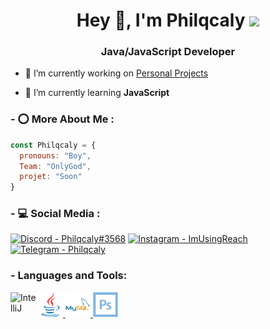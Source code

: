 
<h1 align="center">Hey 👋, I'm Philqcaly <img src="https://cdn.discordapp.com/emojis/880521883739648060.gif?size=4096" width="50"></h1>
<h3 align="center">Java/JavaScript Developer</h3>


- 🔭 I’m currently working on [Personal Projects](https://Philqcaly.ir/)

- 🌱 I’m currently learning **JavaScript**

### - ⭕ More About Me :

```javascript
const Philqcaly = {
  pronouns: "Boy",
  Team: "OnlyGod",
  projet: "Soon"
}
```

<h3 align="left">- 💻 Social Media :</h3>
<p align="left">
<a href="https:https://discord.gg/Philqcaly#3568"><img alt="Discord - Philqcaly#3568" title="Discord - Philqcaly#3568" height="32" width="32" src=https://cdn.discordapp.com/attachments/906990335006220318/911332020028846181/discord-mascot.png></a>
<a href="https://instagram.com/imusingreach"><img alt="Instagram - ImUsingReach" title="Instagram - ImUsingReach" height="32" width="32" src=https://cdn.discordapp.com/attachments/864936919312629850/911264557777952869/instagram.png></a>
<a href="https://t.me/Philqcaly"><img alt="Telegram - Philqcaly" title="Telegram - Philqcaly" height="32" width="32" src=https://cdn.discordapp.com/attachments/912414110732419123/916621972081885204/telegram_PNG34.png></a>
</p>


<h3 align="left">- Languages and Tools:</h3>
<p align="left">
</a> <a href="https://www.java.com" target="_blank" rel="noreferrer"> <img src="https://raw.githubusercontent.com/devicons/devicon/master/icons/java/java-original.svg" alt="java" width="40" height="40"/> </a>
</a> <a href="https://www.mysql.com/" target="_blank" rel="noreferrer"> <img src="https://raw.githubusercontent.com/devicons/devicon/master/icons/mysql/mysql-original-wordmark.svg" alt="mysql" width="40" height="40"/> </a>
</a> <a href="https://www.photoshop.com/en" target="_blank" rel="noreferrer"> <img src="https://raw.githubusercontent.com/devicons/devicon/master/icons/photoshop/photoshop-line.svg" alt="photoshop" width="40" height="40"/> </a>
<img align="left" alt="IntelliJ" width="44px" src="https://upload.wikimedia.org/wikipedia/commons/thumb/9/9c/IntelliJ_IDEA_Icon.svg/1200px-IntelliJ_IDEA_Icon.svg.png" />

